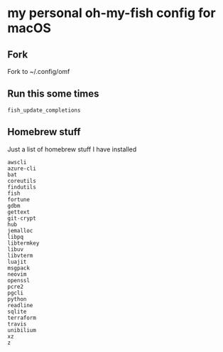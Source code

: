 # my personal oh-my-fish config for macOS

## Fork

Fork to ~/.config/omf

## Run this some times

```fish
fish_update_completions
```

## Homebrew stuff

Just a list of homebrew stuff I have installed

```
awscli
azure-cli
bat
coreutils
findutils
fish
fortune
gdbm
gettext
git-crypt
hub
jemalloc
libpq
libtermkey
libuv
libvterm
luajit
msgpack
neovim
openssl
pcre2
pgcli
python
readline
sqlite
terraform
travis
unibilium
xz
z
```